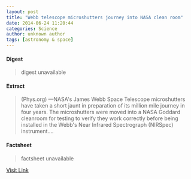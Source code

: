 ```yaml
---
layout: post
title: "Webb telescope microshutters journey into NASA clean room"
date: 2014-06-24 11:20:44
categories: Science
author: unknown author
tags: [astronomy & space]
---
```



#### Digest
>digest unavailable

#### Extract
>(Phys.org) —NASA's James Webb Space Telescope microshutters have taken a short jaunt in preparation of its million mile journey in four years. The microshutters were moved into a NASA Goddard cleanroom for testing to verify they work correctly before being installed in the Webb's Near Infrared Spectrograph (NIRSpec) instrument....

#### Factsheet
>factsheet unavailable

[Visit Link](http://phys.org/news322813231.html)


